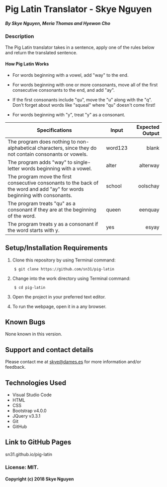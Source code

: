 # Pig Latin Translator - Skye Nguyen

##### By Skye Nguyen, Meria Thomas and Hyewon Cho

### Description

The Pig Latin translator takes in a sentence, apply one of the rules below and return the translated sentence. 

#### How Pig Latin Works

* For words beginning with a vowel, add "way" to the end.

* For words beginning with one or more consonants, move all of the first consecutive consonants to the end, and add "ay".

* If the first consonants include "qu", move the "u" along with the "q". Don't forget about words like "squeal" where "qu" doesn't come first!

* For words beginning with "y", treat "y" as a consonant.


| Specifications|  Input      | Expected Output   
| ------------- |-------------|-------------:|
| The program does nothing to non-alphabetical characters, since they do not contain consonants or vowels. | word123| blank
| The program adds "way" to single-letter words beginning with a vowel. | alter| alterway
| The program move the first consecutive consonants to the back of the word and add "ay" for words beginning with consonants.| school| oolschay
| The program treats "qu" as a consonant if they are at the beginning of the word. | queen| eenquay
| The program treats y as a consonant if the word starts with y. | yes| esyay


## Setup/Installation Requirements

1. Clone this repository by using Terminal command:
```
    $ git clone https://github.com/sn31/pig-latin
```
2. Change into the work directory using Terminal command:
```
    $ cd pig-latin
```
3. Open the project in your preferred text editor.

4. To run the webpage, open it in a any browser.

## Known Bugs

None known in this version.

## Support and contact details

Please contact me at skye@dames.es for more information and/or feedback.

## Technologies Used

* Visual Studio Code
* HTML
* CSS
* Bootstrap v4.0.0
* JQuery v3.3.1
* Git
* GitHub

## Link to GitHub Pages

sn31.github.io/pig-latin

### License: MIT.

#### Copyright (c) 2018 Skye Nguyen



